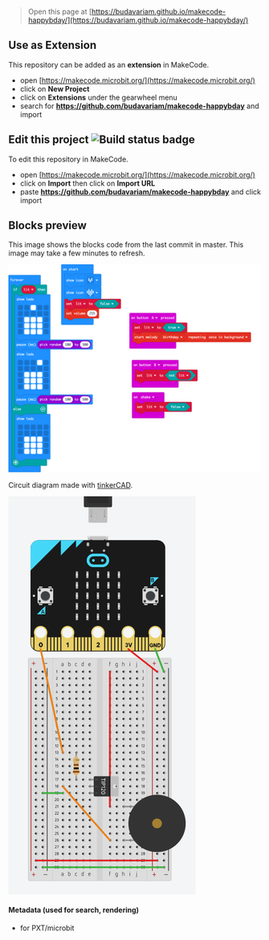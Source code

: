
> Open this page at [https://budavariam.github.io/makecode-happybday/](https://budavariam.github.io/makecode-happybday/)

## Use as Extension

This repository can be added as an **extension** in MakeCode.

* open [https://makecode.microbit.org/](https://makecode.microbit.org/)
* click on **New Project**
* click on **Extensions** under the gearwheel menu
* search for **https://github.com/budavariam/makecode-happybday** and import

## Edit this project ![Build status badge](https://github.com/budavariam/makecode-happybday/workflows/MakeCode/badge.svg)

To edit this repository in MakeCode.

* open [https://makecode.microbit.org/](https://makecode.microbit.org/)
* click on **Import** then click on **Import URL**
* paste **https://github.com/budavariam/makecode-happybday** and click import

## Blocks preview

This image shows the blocks code from the last commit in master.
This image may take a few minutes to refresh.

![A rendered view of the blocks](https://github.com/budavariam/makecode-happybday/raw/master/.github/makecode/blocks.png)

Circuit diagram made with [tinkerCAD](https://www.tinkercad.com/).

![Circuit diagram](./circuit.png)

#### Metadata (used for search, rendering)

* for PXT/microbit
<script src="https://makecode.com/gh-pages-embed.js"></script><script>makeCodeRender("{{ site.makecode.home_url }}", "{{ site.github.owner_name }}/{{ site.github.repository_name }}");</script>
